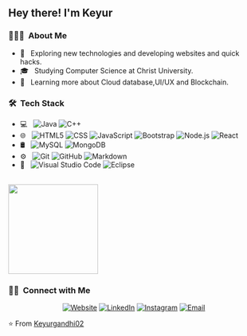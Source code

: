 
<h2> Hey there! I'm Keyur</h2>

<h3> 👨🏻‍💻 &nbsp;About Me </h3>

- 🤔 &nbsp; Exploring new technologies and developing websites and quick hacks.
- 🎓 &nbsp; Studying Computer Science at Christ University.
- 🌱 &nbsp; Learning more about Cloud database,UI/UX and Blockchain.

<h3> 🛠 &nbsp;Tech Stack</h3>

- 💻 &nbsp;
  ![Java](https://img.shields.io/badge/-Java-333333?style=flat&logo=Java&logoColor=007396)
  ![C++](https://img.shields.io/badge/-C++-333333?style=flat&logo=C%2B%2B&logoColor=00599C)
 - 🌐 &nbsp;
  ![HTML5](https://img.shields.io/badge/-HTML5-333333?style=flat&logo=HTML5)
  ![CSS](https://img.shields.io/badge/-CSS-333333?style=flat&logo=CSS3&logoColor=1572B6)
  ![JavaScript](https://img.shields.io/badge/-JavaScript-333333?style=flat&logo=javascript)
  ![Bootstrap](https://img.shields.io/badge/-Bootstrap-333333?style=flat&logo=bootstrap&logoColor=563D7C)
  ![Node.js](https://img.shields.io/badge/-Node.js-333333?style=flat&logo=node.js)
  ![React](https://img.shields.io/badge/-React-333333?style=flat&logo=react)
- 🛢 &nbsp;
  ![MySQL](https://img.shields.io/badge/-MySQL-333333?style=flat&logo=mysql)
  ![MongoDB](https://img.shields.io/badge/-MongoDB-333333?style=flat&logo=mongodb)
- ⚙️ &nbsp;
  ![Git](https://img.shields.io/badge/-Git-333333?style=flat&logo=git)
  ![GitHub](https://img.shields.io/badge/-GitHub-333333?style=flat&logo=github)
  ![Markdown](https://img.shields.io/badge/-Markdown-333333?style=flat&logo=markdown)
- 🔧 &nbsp;
  ![Visual Studio Code](https://img.shields.io/badge/-Visual%20Studio%20Code-333333?style=flat&logo=visual-studio-code&logoColor=007ACC)
  ![Eclipse](https://img.shields.io/badge/-Eclipse-333333?style=flat&logo=eclipse-ide&logoColor=2C2255)
<br/>
<a href="https://github.com/Keyurgandhi02">
  <img height="180em" src="https://github-readme-stats.vercel.app/api?username=Keyurgandhi02&theme=buefy&show_icons=true" />
</a>
<br/>
<h3> 🤝🏻 &nbsp;Connect with Me </h3>

<p align="center">
<a href="https://keyurgandhi.netlify.app/"><img alt="Website" src="https://img.shields.io/badge/Website-www.keyurgandhi.netlify.com-blue?style=flat-square&logo=google-chrome"></a>
<a href="https://www.linkedin.com/in/keyurgandhi02/"><img alt="LinkedIn" src="https://img.shields.io/badge/LinkedIn-keyurgandhi02-blue?style=flat-square&logo=linkedin"></a>
<a href="https://www.instagram.com/keyur_gandhi02/"><img alt="Instagram" src="https://img.shields.io/badge/Instagram-keyurgandhi02__-blue?style=flat-square&logo=instagram"></a>
<a href="mailto:keyurgandhi02@gmail.com"><img alt="Email" src="https://img.shields.io/badge/Email-keyurgandhi02@gmail.com-blue?style=flat-square&logo=gmail"></a>
</p>

⭐️ From [Keyurgandhi02](https://github.com/Keyurgandhi02)
